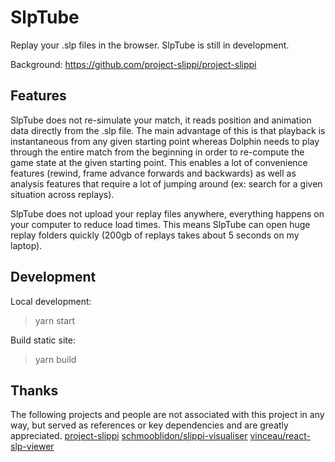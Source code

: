 # SlpTube

Replay your .slp files in the browser. SlpTube is still in development.

Background: https://github.com/project-slippi/project-slippi

## Features

SlpTube does not re-simulate your match, it reads position and animation data directly from the .slp file. The main advantage of this is that playback is instantaneous from any given starting point whereas Dolphin needs to play through the entire match from the beginning in order to re-compute the game state at the given starting point. This enables a lot of convenience features (rewind, frame advance forwards and backwards) as well as analysis features that require a lot of jumping around (ex: search for a given situation across replays). 

SlpTube does not upload your replay files anywhere, everything happens on your computer to reduce load times. This means SlpTube can open huge replay folders quickly (200gb of replays takes about 5 seconds on my laptop).  

## Development

Local development:
> yarn start

Build static site:
> yarn build

## Thanks

The following projects and people are not associated with this project in any way, but served as references or key dependencies and are greatly appreciated.
[project-slippi](https://github.com/project-slippi)
[schmooblidon/slippi-visualiser](https://github.com/schmooblidon/slippi-visualiser)
[vinceau/react-slp-viewer](https://github.com/vinceau/react-slp-viewer)
